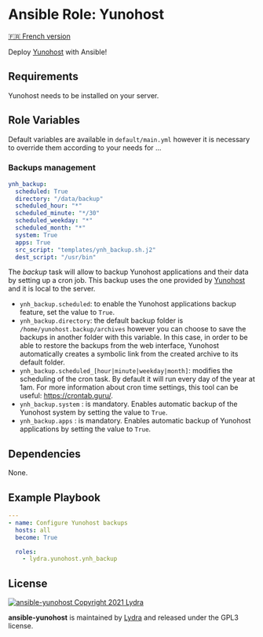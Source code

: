 # Ansible Role: Yunohost

[🇫🇷 French version](README-FR.md)

Deploy [Yunohost](https://yunohost.org/#/) with Ansible!

## Requirements

Yunohost needs to be installed on your server.

## Role Variables

Default variables are available in `default/main.yml` however it is necessary to override them according to your needs for ...

### Backups management

```yml
ynh_backup:
  scheduled: True
  directory: "/data/backup"
  scheduled_hour: "*"
  scheduled_minute: "*/30"
  scheduled_weekday: "*"
  scheduled_month: "*"
  system: True
  apps: True
  src_script: "templates/ynh_backup.sh.j2"
  dest_script: "/usr/bin"
```

The _backup_ task will allow to backup Yunohost applications and their data by setting up a cron job. This backup uses the one provided by [Yunohost](https://yunohost.org/fr/backup) and it is local to the server.

- `ynh_backup.scheduled`: to enable the Yunohost applications backup feature, set the value to `True`.
- `ynh_backup.directory`: the default backup folder is `/home/yunohost.backup/archives` however you can choose to save the backups in another folder with this variable. In this case, in order to be able to restore the backups from the web interface, Yunohost automatically creates a symbolic link from the created archive to its default folder.
- `ynh_backup.scheduled_[hour|minute|weekday|month]`: modifies the scheduling of the cron task. By default it will run every day of the year at 1am. For more information about cron time settings, this tool can be useful: <https://crontab.guru/>.
- `ynh_backup.system` : is mandatory. Enables automatic backup of the Yunohost system by setting the value to `True`.
- `ynh_backup.apps` : is mandatory. Enables automatic backup of Yunohost applications by setting the value to `True`.

## Dependencies

None.

## Example Playbook

```yml
---
- name: Configure Yunohost backups
  hosts: all
  become: True

  roles:
    - lydra.yunohost.ynh_backup
```

## License

[![ansible-yunohost Copyright 2021 Lydra](https://www.gnu.org/graphics/gplv3-with-text-136x68.png)](https://choosealicense.com/licenses/gpl-3.0/)

**ansible-yunohost** is maintained by [Lydra](https://lydra.fr/) and released under the GPL3 license.
